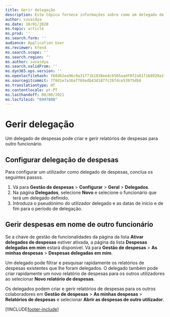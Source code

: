 ```yaml
---
title: Gerir delegação
description: Este tópico fornece informações sobre como um delegado de despesas pode criar e gerir relatórios de despesas para outro funcionário.
author: suvaidya
ms.date: 10/01/2020
ms.topic: article
ms.prod: ''
ms.search.form: ''
audience: Application User
ms.reviewer: kfend
ms.search.scope: ''
ms.search.region: ''
ms.author: suvaidya
ms.search.validFrom: ''
ms.dyn365.ops.version: ''
ms.openlocfilehash: f68d62ea96c9a31771b1938ee4c6505aadf0f2a81f168920a1f057227b986281
ms.sourcegitcommit: 7f8d1e7a16af769adb43d1877c28fdce53975db8
ms.translationtype: HT
ms.contentlocale: pt-PT
ms.lasthandoff: 08/06/2021
ms.locfileid: "6997800"
---
```

# <a name="manage-delegation"></a>Gerir delegação
Um delegado de despesas pode criar e gerir relatórios de despesas para outro funcionário.

## <a name="configuring-expense-delegation"></a>Configurar delegação de despesas

Para configurar um utilizador como delegado de despesas, conclua os seguintes passos. 
1. Vá para **Gestão de despesas** > **Configurar** > **Geral** > **Delegados**. 
2. Na página **Delegados**, selecione **Novo** e selecione o funcionário que terá um delegado definido. 
3. Introduza o pseudónimo do utilizador delegado e as datas de início e de fim para o período de delegação.

## <a name="manage-expenses-on-behalf-of-another-employee"></a>Gerir despesas em nome de outro funcionário

Se a chave de gestão de funcionalidades da página da lista **Ativar delegados de despesas** estiver ativada, a página da lista **Despesas delegadas em mim** estará disponível. Vá para **Gestão de despesas** > **As minhas despesas** > **Despesas delegadas em mim**.

Um delegado pode filtrar e pesquisar rapidamente os relatórios de despesas existentes que lhe foram delegados. O delegado também pode criar rapidamente um novo relatório de despesas para os outros utilizadores ao selecionar **Novo relatório de despesas**.

Os delegados podem criar e gerir relatórios de despesas para os outros colaboradores em **Gestão de despesas** > **As minhas despesas** > **Relatórios de despesas** e selecionar **Abrir as despesas de outro utilizador**.


[!INCLUDE[footer-include](../includes/footer-banner.md)]